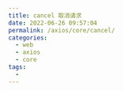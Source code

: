 ```yaml
---
title: cancel 取消请求
date: 2022-06-26 09:57:04
permalink: /axios/core/cancel/
categories:
  - web
  - axios
  - core
tags:
  - 
---
```

